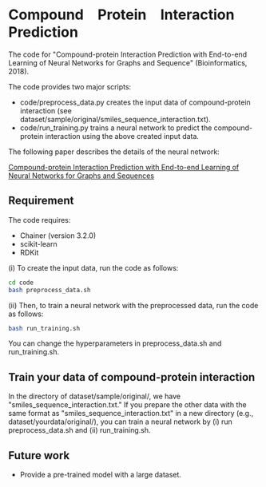 # Compound　Protein　Interaction　Prediction

The code for "Compound-protein Interaction Prediction
with End-to-end Learning of Neural Networks for Graphs and Sequence" (Bioinformatics, 2018).

The code provides two major scripts:

- code/preprocess_data.py creates the input data of compound-protein interaction
(see dataset/sample/original/smiles_sequence_interaction.txt).
- code/run_training.py trains a neural network to predict the compound-protein interaction
using the above created input data.

The following paper describes the details of the neural network:

[Compound-protein Interaction Prediction with End-to-end Learning of Neural Networks for Graphs and Sequences](https://academic.oup.com/bioinformatics/advance-article-abstract/doi/10.1093/bioinformatics/bty535/5050020?redirectedFrom=PDF)


## Requirement

The code requires:

- Chainer (version 3.2.0)
- scikit-learn
- RDKit

(i) To create the input data, run the code as follows:
```bash
cd code
bash preprocess_data.sh
```

(ii) Then, to train a neural network with the preprocessed data, run the code as follows:
```bash
bash run_training.sh
```

You can change the hyperparameters in preprocess_data.sh and run_training.sh.


## Train your data of compound-protein interaction
In the directory of dataset/sample/original/, we have "smiles_sequence_interaction.txt."
If you prepare the other data with the same format as "smiles_sequence_interaction.txt"
in a new directory (e.g., dataset/yourdata/original/),
you can train a neural network by (i) run preprocess_data.sh and (ii) run_training.sh.


## Future work

- Provide a pre-trained model with a large dataset.
